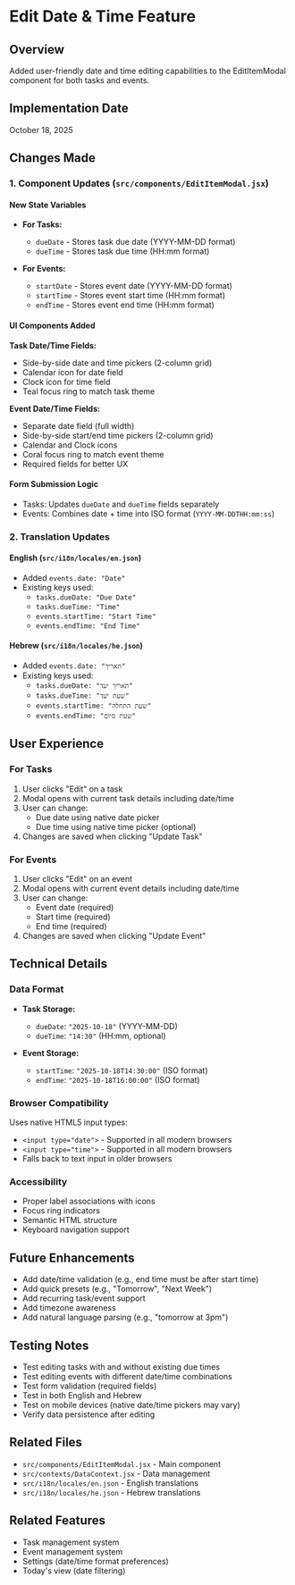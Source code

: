 # Edit Date & Time Feature

## Overview
Added user-friendly date and time editing capabilities to the EditItemModal component for both tasks and events.

## Implementation Date
October 18, 2025

## Changes Made

### 1. Component Updates (`src/components/EditItemModal.jsx`)

#### New State Variables
- **For Tasks:**
  - `dueDate` - Stores task due date (YYYY-MM-DD format)
  - `dueTime` - Stores task due time (HH:mm format)

- **For Events:**
  - `startDate` - Stores event date (YYYY-MM-DD format)
  - `startTime` - Stores event start time (HH:mm format)
  - `endTime` - Stores event end time (HH:mm format)

#### UI Components Added

**Task Date/Time Fields:**
- Side-by-side date and time pickers (2-column grid)
- Calendar icon for date field
- Clock icon for time field
- Teal focus ring to match task theme

**Event Date/Time Fields:**
- Separate date field (full width)
- Side-by-side start/end time pickers (2-column grid)
- Calendar and Clock icons
- Coral focus ring to match event theme
- Required fields for better UX

#### Form Submission Logic
- Tasks: Updates `dueDate` and `dueTime` fields separately
- Events: Combines date + time into ISO format (`YYYY-MM-DDTHH:mm:ss`)

### 2. Translation Updates

#### English (`src/i18n/locales/en.json`)
- Added `events.date: "Date"`
- Existing keys used:
  - `tasks.dueDate: "Due Date"`
  - `tasks.dueTime: "Time"`
  - `events.startTime: "Start Time"`
  - `events.endTime: "End Time"`

#### Hebrew (`src/i18n/locales/he.json`)
- Added `events.date: "תאריך"`
- Existing keys used:
  - `tasks.dueDate: "תאריך יעד"`
  - `tasks.dueTime: "שעת יעד"`
  - `events.startTime: "שעת התחלה"`
  - `events.endTime: "שעת סיום"`

## User Experience

### For Tasks
1. User clicks "Edit" on a task
2. Modal opens with current task details including date/time
3. User can change:
   - Due date using native date picker
   - Due time using native time picker (optional)
4. Changes are saved when clicking "Update Task"

### For Events
1. User clicks "Edit" on an event
2. Modal opens with current event details including date/time
3. User can change:
   - Event date (required)
   - Start time (required)
   - End time (required)
4. Changes are saved when clicking "Update Event"

## Technical Details

### Data Format
- **Task Storage:**
  - `dueDate`: `"2025-10-18"` (YYYY-MM-DD)
  - `dueTime`: `"14:30"` (HH:mm, optional)

- **Event Storage:**
  - `startTime`: `"2025-10-18T14:30:00"` (ISO format)
  - `endTime`: `"2025-10-18T16:00:00"` (ISO format)

### Browser Compatibility
Uses native HTML5 input types:
- `<input type="date">` - Supported in all modern browsers
- `<input type="time">` - Supported in all modern browsers
- Falls back to text input in older browsers

### Accessibility
- Proper label associations with icons
- Focus ring indicators
- Semantic HTML structure
- Keyboard navigation support

## Future Enhancements
- Add date/time validation (e.g., end time must be after start time)
- Add quick presets (e.g., "Tomorrow", "Next Week")
- Add recurring task/event support
- Add timezone awareness
- Add natural language parsing (e.g., "tomorrow at 3pm")

## Testing Notes
- Test editing tasks with and without existing due times
- Test editing events with different date/time combinations
- Test form validation (required fields)
- Test in both English and Hebrew
- Test on mobile devices (native date/time pickers may vary)
- Verify data persistence after editing

## Related Files
- `src/components/EditItemModal.jsx` - Main component
- `src/contexts/DataContext.jsx` - Data management
- `src/i18n/locales/en.json` - English translations
- `src/i18n/locales/he.json` - Hebrew translations

## Related Features
- Task management system
- Event management system
- Settings (date/time format preferences)
- Today's view (date filtering)
